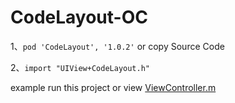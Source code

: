 # CodeLayout-OC

1、`pod 'CodeLayout', '1.0.2'` or copy Source Code

2、`import "UIView+CodeLayout.h"`


example run this project or view [ViewController.m](https://github.com/deng-hb/CodeLayout-OC/blob/master/CodeLayout-OC/ViewController.m)

